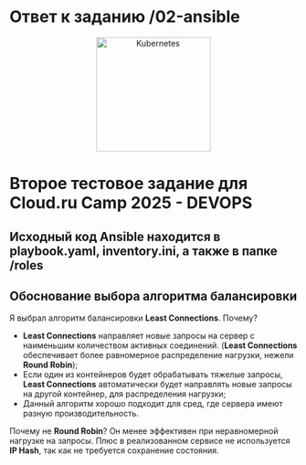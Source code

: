 # Ответ к заданию /02-ansible

<p align="center">
  <img src="https://ih1.redbubble.net/image.4689746859.7973/st,small,507x507-pad,300x300,f8f8f8.jpg" 
       width="200" title="Kubernetes">
</p>

# Второе тестовое задание для Cloud.ru Camp 2025 - DEVOPS

## Исходный код Ansible находится в playbook.yaml, inventory.ini, а также в папке /roles

## Обоснование выбора алгоритма балансировки

Я выбрал алгоритм балансировки **Least Connections**.
Почему?
- **Least Connections** направляет новые запросы на сервер с наименьшим количеством активных соединений. (**Least Connections** обеспечивает более равномерное распределение нагрузки, нежели **Round Robin**);
- Если один из контейнеров будет обрабатывать тяжелые запросы, **Least Connections** автоматически будет направлять новые запросы на другой контейнер, для распределения нагрузки;
- Данный алгоритм хорошо подходит для сред, где сервера имеют разную производительность.

Почему не **Round Robin**? Он менее эффективен при неравномерной нагрузке на запросы. Плюс в реализованном сервисе не используется **IP Hash**, так как не требуется сохранение состояния.
